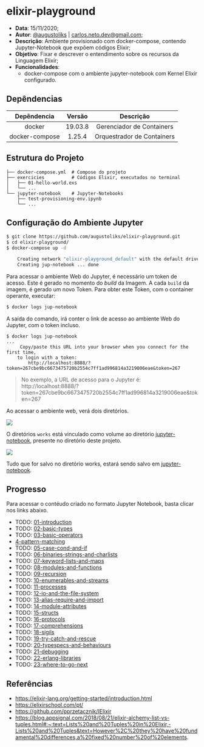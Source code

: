 # elixir-playground

- __Data__: 15/11/2020;
- __Autor__: [@augustoliks](https://github.com/augustoliks) | <carlos.neto.dev@gmail.com>;
- __Descrição__: Ambiente provisionado com docker-compose, contendo Jupyter-Notebook que expõem códigos Elixir;
- __Objetivo__: Fixar e descrever o entendimento sobre os recursos da Linguagem Elixir;
- __Funcionalidades__:
    - docker-compose com o ambiente jupyter-notebook com Kernel Elixir configurado.

## Depêndencias

Depêndencia     | Versão    | Descrição
:---:           |:---:      |:---:
docker          | 19.03.8   | Gerenciador de Containers
docker-compose  | 1.25.4    | Orquestrador de Containers

## Estrutura do Projeto

```shell
├── docker-compose.yml  # Compose do projeto
├── exercicies          # Códigos Elixir, executados no terminal
│   ├── 01-hello-world.exs
│   └── ...                 
└── jupyter-notebook    # Jupyter-Notebooks 
    ├── test-provisioning-env.ipynb
    └── ...
```

## Configuração do Ambiente Jupyter

```bash
$ git clone https://github.com/augustoliks/elixir-playground.git
$ cd elixir-playground/
$ docker-compose up -d 

    Creating network "elixir-playground_default" with the default driver
    Creating jup-notebook ... done
```

Para acessar o ambiente Web do Jupyter, é necessário um token de acesso. Este é gerado no momento do _build_ da Imagem. A cada `build` da imagem, é gerado um novo Token. Para obter este Token, com o container operante, executar:

```bash
$ docker logs jup-notebook 
```

A saída do comando, irá conter o link de acesso ao ambiente Web do Jupyter, com o token incluso.

```
$ docker logs jup-notebook 
...
     Copy/paste this URL into your browser when you connect for the first time,
    to login with a token:
        http://localhost:8888/?token=267cbe9bc6673475720b2554c7ff1ad996814a3219006eae&token=267
```

> No exemplo, a URL de acesso para o Jupyter é: http://localhost:8888/?token=267cbe9bc6673475720b2554c7ff1ad996814a3219006eae&token=267 

Ao acessar o ambiente web, verá dois diretórios.

![](.images/01.jpg)

O diretórios `works` está vinculado como volume ao diretório [jupyter-notebook](./jupyter-notebook), presente no diretório deste projeto. 

![](.images/02.jpg)

Tudo que for salvo no diretório works, estará sendo salvo em [jupyter-notebook](./jupyter-notebook).

## Progresso

Para acessar o contéudo criado no formato Jupyter Notebook, basta clicar nos links abaixo. 
                                                                                                        
- TODO: [01-introduction](jupyter-notebook/TODO/01-introduction.ipynb)
- TODO: [02-basic-types](jupyter-notebook/02-basic-types.ipynb)
- TODO: [03-basic-operators](jupyter-notebook/TODO/03-basic-operators.ipynb)
- [4-pattern-matching](jupyter-notebook/04-pattern-matching.ipynb)
- TODO: [05-case-cond-and-if](jupyter-notebook/TODO/05-case-cond-and-if.ipynb)
- TODO: [06-binaries-strings-and-charlists](jupyter-notebook/TODO/06-binaries-strings-and-charlists.ipynb)
- TODO: [07-keyword-lists-and-maps](jupyter-notebook/TODO/07-keyword-lists-and-maps.ipynb)
- TODO: [08-modules-and-functions](jupyter-notebook/TODO/08-modules-and-functions.ipynb)
- TODO: [09-recursion](jupyter-notebook/TODO/09-recursion.ipynb)
- TODO: [10-enumerables-and-streams](jupyter-notebook/TODO/10-enumerables-and-streams.ipynb)
- TODO: [11-processes](jupyter-notebook/TODO/11-processes.ipynb)
- TODO: [12-io-and-the-file-system](jupyter-notebook/TODO/12-io-and-the-file-system.ipynb)
- TODO: [13-alias-require-and-import](jupyter-notebook/TODO/13-alias-require-and-import.ipynb)
- TODO: [14-module-attributes](jupyter-notebook/TODO/14-module-attributes.ipynb)
- TODO: [15-structs](jupyter-notebook/TODO/15-structs.ipynb)
- TODO: [16-protocols](jupyter-notebook/TODO/16-protocols.ipynb)
- TODO: [17-comprehensions](jupyter-notebook/TODO/17-comprehensions.ipynb)
- TODO: [18-sigils](jupyter-notebook/TODO/18-sigils.ipynb)
- TODO: [19-try-catch-and-rescue](jupyter-notebook/TODO/19-try-catch-and-rescue.ipynb)
- TODO: [20-typespecs-and-behaviours](jupyter-notebook/TODO/20-typespecs-and-behaviours.ipynb)
- TODO: [21-debugging](jupyter-notebook/TODO/21-debugging.ipynb)
- TODO: [22-erlang-libraries](jupyter-notebook/TODO/22-erlang-libraries.ipynb)
- TODO: [23-where-to-go-next](jupyter-notebook/TODO/23-where-to-go-next.ipynb)

## Referências

- https://elixir-lang.org/getting-started/introduction.html
- https://elixirschool.com/pt/
- https://github.com/pprzetacznik/IElixir
- https://blog.appsignal.com/2018/08/21/elixir-alchemy-list-vs-tuples.html#:~:text=Lists%20and%20Tuples%20in%20Elixir,-Lists%20and%20Tuples&text=However%2C%20they%20have%20fundamental%20differences,a%20fixed%20number%20of%20elements.